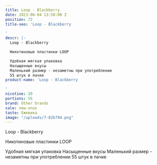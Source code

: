 ```yaml
---
title: Loop - Blackberry
date: 2023-06-04 13:50:00 Z
position: 72
title-seo: 'Loop - Blackberry

'
descr: |-
  Loop - Blackberry

  Никотиновые пластинки LOOP

  Удобная мягкая упаковка
  Насыщенные вкусы
  Маленький размер - незаметны при употреблении
  55 штук в пачке
product-name: 'Loop - Blackberry

'
nicotine: 20
portions: 55
brand: Other brands
sale: new-snus
taste: Ежевика
image: "/uploads/7-82b794.png"
---
```


Loop - Blackberry

Никотиновые пластинки LOOP

Удобная мягкая упаковка
Насыщенные вкусы
Маленький размер - незаметны при употреблении
55 штук в пачке